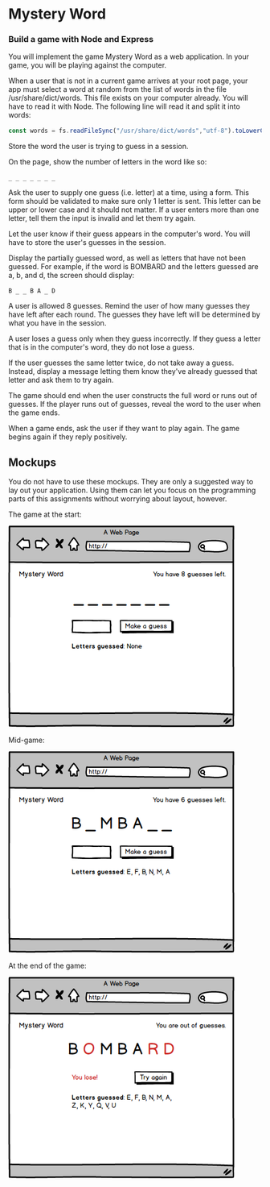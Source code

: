 # Mystery Word
### Build a game with Node and Express

You will implement the game Mystery Word as a web application. In your game, you will be playing against the computer.

When a user that is not in a current game arrives at your root page, your app must select a word at random from the list of words in the file /usr/share/dict/words. This file exists on your computer already. You will have to read it with Node. The following line will read it and split it into words:

```javascript
const words = fs.readFileSync("/usr/share/dict/words","utf-8").toLowerCase().split("\n");
```

Store the word the user is trying to guess in a session.

On the page, show the number of letters in the word like so:

```
_ _ _ _ _ _ _

```

Ask the user to supply one guess (i.e. letter) at a time, using a form. This form should be validated to make sure only 1 letter is sent. This letter can be upper or lower case and it should not matter. If a user enters more than one letter, tell them the input is invalid and let them try again.

Let the user know if their guess appears in the computer's word. You will have to store the user's guesses in the session.

Display the partially guessed word, as well as letters that have not been guessed. For example, if the word is BOMBARD and the letters guessed are a, b, and d, the screen should display:

```
B _ _ B A _ D
```

A user is allowed 8 guesses. Remind the user of how many guesses they have left after each round. The guesses they have left will be determined by what you have in the session.

A user loses a guess only when they guess incorrectly. If they guess a letter that is in the computer's word, they do not lose a guess.

If the user guesses the same letter twice, do not take away a guess. Instead, display a message letting them know they've already guessed that letter and ask them to try again.

The game should end when the user constructs the full word or runs out of guesses. If the player runs out of guesses, reveal the word to the user when the game ends.

When a game ends, ask the user if they want to play again. The game begins again if they reply positively.

## Mockups

You do not have to use these mockups. They are only a suggested way to lay out your application. Using them can let you focus on the programming parts of this assignments without worrying about layout, however.

The game at the start:

![](start.png)

Mid-game:

![](mid.png)

At the end of the game:

![](end.png)

